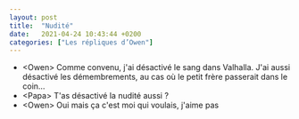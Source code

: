 ```yaml
---
layout: post
title:  "Nudité"
date:   2021-04-24 10:43:44 +0200
categories: ["Les répliques d’Owen"]
---
```


-   \<Owen\> Comme convenu, j'ai désactivé le sang dans Valhalla. J'ai aussi désactivé les démembrements, au cas où le petit frère passerait dans le coin…
-   \<Papa\> T'as désactivé la nudité aussi ?
-   \<Owen\> Oui mais ça c'est moi qui voulais, j'aime pas

<!--more-->
